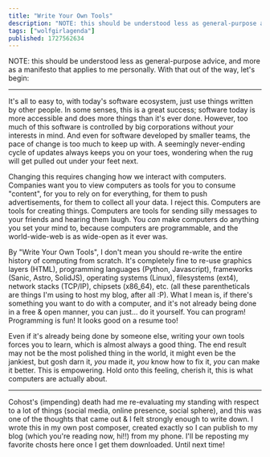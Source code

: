 ```yaml
---
title: "Write Your Own Tools"
description: "NOTE: this should be understood less as general-purpose advice, and more as a manifesto that applies to me personally. With that out of t..."
tags: ["wolfgirlagenda"]
published: 1727562634
---
```


NOTE: this should be understood less as general-purpose advice, and more as a manifesto that applies to me personally. With that out of the way, let's begin:

---

It's all to easy to, with today's software ecosystem, just use things written by other people. In some senses, this is a great success; software today is more accessible and does more things than it's ever done. However, too much of this software is controlled by big corporations without _your_ interests in mind. And even for software developed by smaller teams, the pace of change is too much to keep up with. A seemingly never-ending cycle of updates always keeps you on your toes, wondering when the rug will get pulled out under your feet next.

Changing this requires changing how we interact with computers. Companies want you to view computers as tools for you to consume "content", for you to rely on for everything, for them to push advertisements, for them to collect all your data. I reject this. Computers are tools for creating things. Computers are tools for sending silly messages to your friends and hearing them laugh. You _can_ make computers do anything you set your mind to, because computers are programmable, and the world-wide-web is as wide-open as it ever was.

By "Write Your Own Tools", I don't mean you should re-write the entire history of computing from scratch. It's completely fine to re-use graphics layers (HTML), programming languages (Python, Javascript), frameworks (Sanic, Astro, SolidJS), operating systems (Linux), filesystems (ext4), network stacks (TCP/IP), chipsets (x86_64), etc. (all these parentheticals are things I'm using to host my blog, after all :P). What I mean is, if there's something you want to do with a computer, and it's not already being done in a free & open manner, you can just... do it yourself. You can program! Programming is fun! It looks good on a resume too!

Even if it's already being done by someone else, writing your own tools forces you to learn, which is almost always a good thing. The end result may not be the most polished thing in the world, it might even be the jankiest, but gosh darn it, _you_ made it, _you_ know how to fix it, _you_ can make it better. This is empowering. Hold onto this feeling, cherish it, this is what computers are actually about.

---

Cohost's (impending) death had me re-evaluating my standing with respect to a lot of things (social media, online presence, social sphere), and this was one of the thoughts that came out & I felt strongly enough to write down. I wrote this in my own post composer, created exactly so I can publish to my blog (which you're reading now, hi!!) from my phone. I'll be reposting my favorite chosts here once I get them downloaded. Until next time!